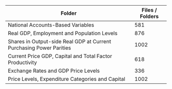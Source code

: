 | Folder                                                              |   Files / Folders |
|---------------------------------------------------------------------|-------------------|
| National Accounts-Based Variables                                   |               581 |
| Real GDP, Employment and Population Levels                          |               876 |
| Shares in Output-side Real GDP at Current Purchasing Power Parities |              1002 |
| Current Price GDP, Capital and Total Factor Productivity            |               618 |
| Exchange Rates and GDP Price Levels                                 |               336 |
| Price Levels, Expenditure Categories and Capital                    |              1002 |